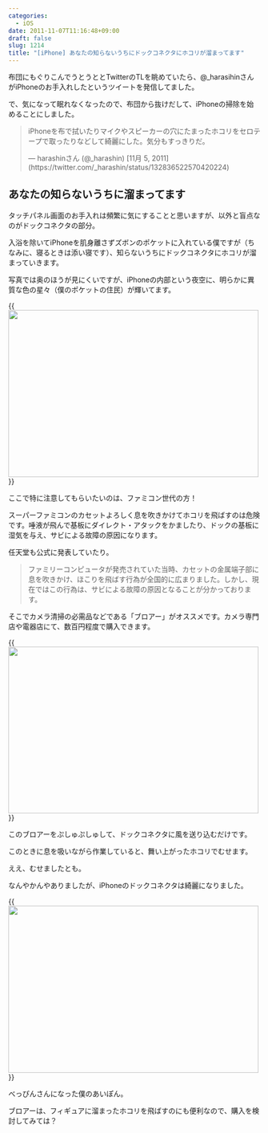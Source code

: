 ```yaml
---
categories:
  - iOS
date: 2011-11-07T11:16:48+09:00
draft: false
slug: 1214
title: "[iPhone] あなたの知らないうちにドックコネクタにホコリが溜まってます"
---
```


布団にもぐりこんでうとうととTwitterのTLを眺めていたら、@_harasihinさんがiPhoneのお手入れしたというツイートを発信してました。

で、気になって眠れなくなったので、布団から抜けだして、iPhoneの掃除を始めることにしました。

<blockquote class="twitter-tweet" lang="ja"><p>iPhoneを布で拭いたりマイクやスピーカーの穴にたまったホコリをセロテープで取ったりなどして綺麗にした。気分もすっきりだ。</p>&mdash; harashinさん (@_harashin) [11月 5, 2011](https://twitter.com/_harashin/status/132836522570420224)</blockquote>

## あなたの知らないうちに溜まってます

タッチパネル画面のお手入れは頻繁に気にすることと思いますが、以外と盲点なのがドックコネクタの部分。

入浴を除いてiPhoneを肌身離さずズボンのポケットに入れている僕ですが（ちなみに、寝るときは添い寝です）、知らないうちにドックコネクタにホコリが溜まっていきます。

写真では奥のほうが見にくいですが、iPhoneの内部という夜空に、明らかに異質な色の星々（僕のポケットの住民）が輝いてます。

{{<img alt="" src="/images/2011/11/1214_1.jpg" width="500" height="333">}}

ここで特に注意してもらいたいのは、ファミコン世代の方！

スーパーファミコンのカセットよろしく息を吹きかけてホコリを飛ばすのは危険です。唾液が飛んで基板にダイレクト・アタックをかましたり、ドックの基板に湿気を与え、サビによる故障の原因になります。

任天堂も公式に発表していたり。

> ファミリーコンピュータが発売されていた当時、カセットの金属端子部に息を吹きかけ、ほこりを飛ばす行為が全国的に広まりました。しかし、現在ではこの行為は、サビによる故障の原因となることが分かっております。

そこでカメラ清掃の必需品などである「ブロアー」がオススメです。カメラ専門店や電器店にて、数百円程度で購入できます。

{{<img alt="" src="/images/2011/11/1214_2.jpg" width="500" height="332">}}

このブロアーをぷしゅぷしゅして、ドックコネクタに風を送り込むだけです。

このときに息を吸いながら作業していると、舞い上がったホコリでむせます。

ええ、むせましたとも。

なんやかんやありましたが、iPhoneのドックコネクタは綺麗になりました。

{{<img alt="" src="/images/2011/11/1214_3.jpg" width="500" height="333">}}

べっぴんさんになった僕のあいぽん。

ブロアーは、フィギュアに溜まったホコリを飛ばすのにも便利なので、購入を検討してみては？
